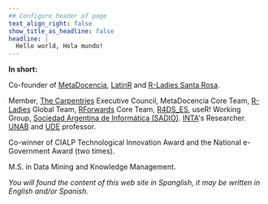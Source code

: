 ```yaml
---
## Configure header of page
text_align_right: false
show_title_as_headline: false
headline: |
  Hello world, Hola mundo! 
---
```


<!-- this is a subheadline -->
__In short:__ 

Co-founder of [MetaDocencia](https://www.metadocencia.org/), [LatinR](https://latin-r.com/) and [R-Ladies Santa Rosa](https://www.meetup.com/es/rladies-santa-rosa/).

Member, [The Carpentries](https://carpentries.org/) Executive Council, MetaDocencia Core Team, [R-Ladies](https://rladies.org/) Global Team, [RForwards](https://forwards.github.io/) Core Team, [R4DS_ES](https://github.com/cienciadedatos), useR! Working Group, [Sociedad Argentina de Informática (SADIO)](https://www.sadio.org.ar/).
[INTA](https://www.argentina.gob.ar/inta)'s Researcher. [UNAB](https://www.unab.edu.ar/) and [UDE](https://www.fca-ude.edu.uy/) professor.

Co-winner of CIALP Technological Innovation Award and the National e-Government Award (two times).

M.S. in Data Mining and Knowledge Management.

_You will found the content of this web site in Spanglish, it may be written in English and/or Spanish._

